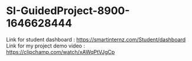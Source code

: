 # SI-GuidedProject-8900-1646628444
Link for student dashboard : https://smartinternz.com/Student/dashboard
Link for my project demo video : https://clipchamp.com/watch/xAWqPtVJgCp
